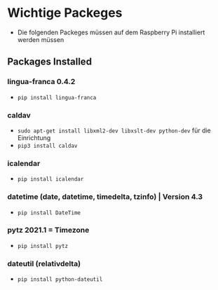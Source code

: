 # Wichtige Packeges <br>
* Die folgenden Packeges müssen auf dem Raspberry Pi installiert werden müssen


## Packages Installed
### lingua-franca 0.4.2
* `pip install lingua-franca`
### caldav 
* `sudo apt-get install libxml2-dev libxslt-dev python-dev` für die Einrichtung <br>
* `pip3 install caldav`

### icalendar 
* `pip install icalendar`

### datetime (date, datetime, timedelta, tzinfo) | Version 4.3
* `pip install DateTime`

### pytz 2021.1 = Timezone
* `pip install pytz`


### dateutil (relativdelta)
* `pip install python-dateutil`